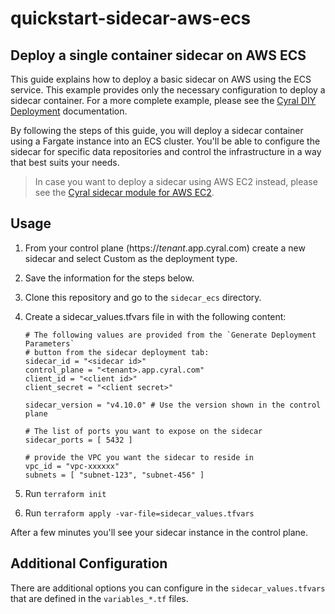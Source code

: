 # quickstart-sidecar-aws-ecs

## Deploy a single container sidecar on AWS ECS

This guide explains how to deploy a basic sidecar on AWS using
the ECS service. This example provides only the necessary configuration to
deploy a sidecar container. For a more complete example, please see the
[Cyral DIY Deployment](https://cyral.com/docs/sidecars/deployment/#custom-deployment-diy)
documentation.

By following the steps of this guide, you will deploy a sidecar container using
a Fargate instance into an ECS cluster. You'll be able to configure the sidecar
for specific data repositories and control the infrastructure in a way that best
suits your needs.

> In case you want to deploy a sidecar using AWS EC2 instead, please see
> the [Cyral sidecar module for AWS EC2](https://github.com/cyralinc/terraform-aws-sidecar-ec2).

## Usage

1. From your control plane (https://_tenant_.app.cyral.com) create a new sidecar and select Custom as the deployment type.
1. Save the information for the steps below.
1. Clone this repository and go to the `sidecar_ecs` directory.
1. Create a sidecar_values.tfvars file in with the following content:

    ```hcl
    # The following values are provided from the `Generate Deployment Parameters`
    # button from the sidecar deployment tab:
    sidecar_id = "<sidecar id>"
    control_plane = "<tenant>.app.cyral.com"
    client_id = "<client id>"
    client_secret = "<client secret>"

    sidecar_version = "v4.10.0" # Use the version shown in the control plane

    # The list of ports you want to expose on the sidecar
    sidecar_ports = [ 5432 ]

    # provide the VPC you want the sidecar to reside in
    vpc_id = "vpc-xxxxxx"
    subnets = [ "subnet-123", "subnet-456" ]
    ```

1. Run `terraform init`
1. Run `terraform apply -var-file=sidecar_values.tfvars`

After a few minutes you'll see your sidecar instance in the control plane.

## Additional Configuration

There are additional options you can configure in the `sidecar_values.tfvars` that are defined in the `variables_*.tf` files.
